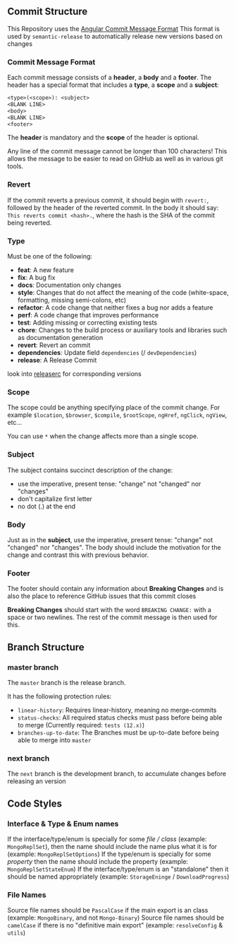 
## Commit Structure

This Repository uses the [Angular Commit Message Format](https://github.com/angular/angular.js/blob/master/DEVELOPERS.md#-git-commit-guidelines)
This format is used by `semantic-release` to automatically release new versions based on changes

### Commit Message Format

Each commit message consists of a **header**, a **body** and a **footer**.  The header has a special
format that includes a **type**, a **scope** and a **subject**:

```txt
<type>(<scope>): <subject>
<BLANK LINE>
<body>
<BLANK LINE>
<footer>
```

The **header** is mandatory and the **scope** of the header is optional.

Any line of the commit message cannot be longer than 100 characters! This allows the message to be easier
to read on GitHub as well as in various git tools.

### Revert

If the commit reverts a previous commit, it should begin with `revert:`, followed by the header
of the reverted commit.
In the body it should say: `This reverts commit <hash>.`, where the hash is the SHA of the commit
being reverted.

### Type

Must be one of the following:

* **feat**: A new feature
* **fix**: A bug fix
* **docs**: Documentation only changes
* **style**: Changes that do not affect the meaning of the code (white-space, formatting, missing semi-colons, etc)
* **refactor**: A code change that neither fixes a bug nor adds a feature
* **perf**: A code change that improves performance
* **test**: Adding missing or correcting existing tests
* **chore**: Changes to the build process or auxiliary tools and libraries such as documentation generation
* **revert**: Revert an commit
* **dependencies**: Update field `dependencies` (/ `devDependencies`)
* **release**: A Release Commit

look into [releaserc](../.releaserc.js) for corresponding versions

### Scope

The scope could be anything specifying place of the commit change. For example `$location`,
`$browser`, `$compile`, `$rootScope`, `ngHref`, `ngClick`, `ngView`, etc...

You can use `*` when the change affects more than a single scope.

### Subject

The subject contains succinct description of the change:

* use the imperative, present tense: "change" not "changed" nor "changes"
* don't capitalize first letter
* no dot (.) at the end

### Body

Just as in the **subject**, use the imperative, present tense: "change" not "changed" nor "changes".
The body should include the motivation for the change and contrast this with previous behavior.

### Footer

The footer should contain any information about **Breaking Changes** and is also the place to reference GitHub issues that this commit closes

**Breaking Changes** should start with the word `BREAKING CHANGE:` with a space or two newlines.
The rest of the commit message is then used for this.

## Branch Structure

### master branch

The `master` branch is the release branch.

It has the following protection rules:

* `linear-history`: Requires linear-history, meaning no merge-commits
* `status-checks`: All required status checks must pass before being able to merge (Currently required: `tests (12.x)`)
* `branches-up-to-date`: The Branches must be up-to-date before being able to merge into `master`

### next branch

The `next` branch is the development branch, to accumulate changes before releasing an version

## Code Styles

### Interface & Type & Enum names

If the interface/type/enum is specially for some *file / class* (example: `MongoReplSet`), then the name should include the name plus what it is for (example: `MongoReplSetOptions`)
If the type/enum is specially for some *property* then the name should include the property (example: `MongoReplSetStateEnum`)
If the interface/type/enum is an "standalone" then it should be named appropriately (example: `StorageEninge` / `DownloadProgress`)

### File Names

Source file names should be `PascalCase` if the main export is an class (example: `MongoBinary`, and not `Mongo-Binary`)
Source file names should be `camelCase` if there is no "definitive main export" (example: `resolveConfig` & `utils`)
